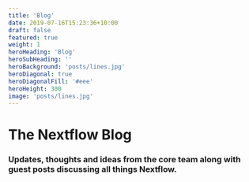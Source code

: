 ```yaml
---
title: 'Blog'
date: 2019-07-16T15:23:36+10:00
draft: false
featured: true
weight: 1
heroHeading: 'Blog'
heroSubHeading: ''
heroBackground: 'posts/lines.jpg'
heroDiagonal: true
heroDiagonalFill: '#eee'
heroHeight: 300
image: 'posts/lines.jpg'
---
```

# The Nextflow Blog

### Updates, thoughts and ideas from the core team along with guest posts discussing all things Nextflow.

